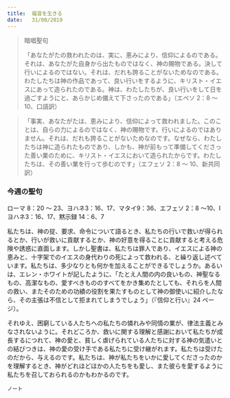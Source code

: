 ```yaml
---
title:  福音を生きる
date:   31/08/2019
---
```


> <p>暗唱聖句</p>
> 「あなたがたの救われたのは、実に、恵みにより、信仰によるのである。それは、あなたがた自身から出たものではなく、神の賜物である。決して行いによるのではない。それは、だれも誇ることがないためなのである。わたしたちは神の作品であって、良い行いをするように、キリスト・イエスにあって造られたのである。神は、わたしたちが、良い行いをして日を過ごすようにと、あらかじめ備えて下さったのである」（エペソ 2：8 ～ 10、口語訳）
  
  
> <p></p>
> 「事実、あなたがたは、恵みにより、信仰によって救われました。このことは、自らの力によるのではなく、神の賜物です。行いによるのではありません。それは、だれも誇ることがないためなのです。なぜなら、わたしたちは神に造られたものであり、しかも、神が前もって準備してくださった善い業のために、キリスト・イエスにおいて造られたからです。わたしたちは、その善い業を行って歩むのです」（エフェソ 2：8 ～ 10、新共同訳）

### 今週の聖句
ローマ 8：20 ～ 23、ヨハネ3：16、17、マタイ9：36、エフェソ 2：8 ～10、Ⅰヨハネ3：16、17、黙示録 14：6、7

私たちは、神の掟、要求、命令について語るとき、私たちの行いで救いが得られるとか、行いが救いに貢献するとか、神の好意を得ることに貢献すると考える危険や誘惑に直面します。しかし聖書は、私たちは罪人であり、イエスによる神の恵みと、十字架でのイエスの身代わりの死によって救われる、と繰り返し述べています。私たちは、多少なりとも何かを加えることができるでしょうか。あるいは、エレン・ホワイトが記したように、「たとえ人間の内の良いもの、神聖なるもの、高潔なもの、愛すべきもののすべてをかき集めたとしても、それらを人間の救い、またそのための功績の役割を果たすものとして神の御使いに紹介したなら、その主張は不信として拒まれてしまうでしょう」（『信仰と行い』24 ページ）。

それゆえ、困窮している人たちへの私たちの憐れみや同情の業が、律法主義とみなされないように。それどころか、救いに関する理解と感謝において私たちが成長するにつれて、神の愛と、貧しく虐げられている人たちに対する神の気遣いとの結びつきは、神の愛の受け手である私たちに受け継がれます。私たちは受けたのだから、与えるのです。私たちは、神が私たちをいかに愛してくださったのかを理解するとき、神がどれほどほかの人たちをも愛し、また彼らを愛するように私たちを召しておられるのかもわかるのです。

`ノート`